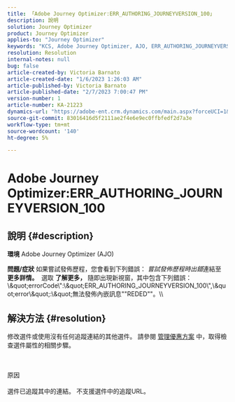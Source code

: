 ```yaml
---
title: 「Adobe Journey Optimizer:ERR_AUTHORING_JOURNEYVERSION_100」
description: 說明
solution: Journey Optimizer
product: Journey Optimizer
applies-to: "Journey Optimizer"
keywords: "KCS, Adobe Journey Optimizer, AJO, ERR_AUTHORING_JOURNEYVERSION_100, publish journey"
resolution: Resolution
internal-notes: null
bug: false
article-created-by: Victoria Barnato
article-created-date: "1/6/2023 1:26:03 AM"
article-published-by: Victoria Barnato
article-published-date: "2/7/2023 7:00:47 PM"
version-number: 1
article-number: KA-21223
dynamics-url: "https://adobe-ent.crm.dynamics.com/main.aspx?forceUCI=1&pagetype=entityrecord&etn=knowledgearticle&id=e6469711-618d-ed11-81ac-6045bd006239"
source-git-commit: 83016416d5f2111ae2f4e6e9ec0ffbfedf2d7a3e
workflow-type: tm+mt
source-wordcount: '140'
ht-degree: 5%

---
```


# Adobe Journey Optimizer:ERR_AUTHORING_JOURNEYVERSION_100

## 說明 {#description}

<b>環境</b>
Adobe Journey Optimizer (AJO)


<b>問題/症狀</b>
如果嘗試發佈歷程，您會看到下列錯誤： *嘗試發佈歷程時出錯*&#x200B;連結至 <b>更多詳情。</b>  選取 <b>了解更多，</b> 隨即出現新視窗，其中包含下列錯誤：\\\&quot;errorCode\\&quot;:\\\&quot;ERR_AUTHORING_JOURNEYVERSION_100\\&quot;,\\\&quot;error\\\&quot;:\\\&quot;無法發佈內嵌訊息&quot;&quot;REDED&quot;&quot;。\\\

## 解決方法 {#resolution}


修改選件或使用沒有任何追蹤連結的其他選件。 請參閱 [管理優惠方案](https://experienceleague.adobe.com/docs/journey-optimizer/using/offer-decisioning/managing-offers-in-the-offer-library/configure-offers/creating-personalized-offers.html?lang=en#offer-list) 中，取得檢查選件屬性的相關步驟。


<br><br>原因<br><br>
選件已追蹤其中的連結。 不支援選件中的追蹤URL。
